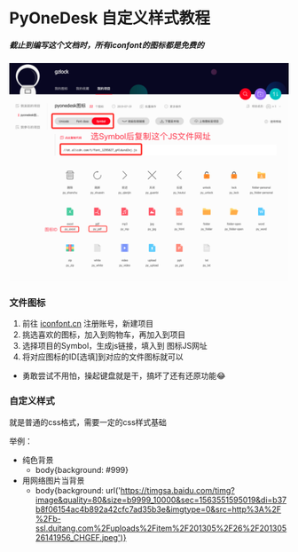 # PyOneDesk 自定义样式教程

##### 截止到编写这个文档时，所有iconfont的图标都是免费的

![图片](image.png)

### 文件图标
1. 前往 [iconfont.cn](https://www.iconfont.cn/) 注册账号，新建项目
2. 挑选喜欢的图标，加入到购物车，再加入到项目
3. 选择项目的Symbol，生成js链接，填入到 图标JS网址
4. 将对应图标的ID[选填]到对应的文件图标就可以
- 勇敢尝试不用怕，操起键盘就是干，搞坏了还有还原功能😂

### 自定义样式

就是普通的css格式，需要一定的css样式基础

举例：
- 纯色背景
    - body{background: #999}
- 用网络图片当背景
    - body{background: url('https://timgsa.baidu.com/timg?image&quality=80&size=b9999_10000&sec=1563551595019&di=b37b8f06154ac4b892a42cfc7ad35b3e&imgtype=0&src=http%3A%2F%2Fb-ssl.duitang.com%2Fuploads%2Fitem%2F201305%2F26%2F20130526141956_CHGEF.jpeg')} 